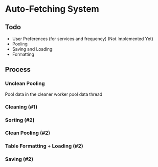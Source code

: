 # Auto-Fetching System

## Todo 
- User Preferences (for services and frequency) (Not Implemented Yet)
- Pooling
- Saving and Loading
- Formatting


## Process

### Unclean Pooling
Pool data in the cleaner worker pool data thread

### Cleaning (#1)

### Sorting (#2)

### Clean Pooling  (#2)

### Table Formatting + Loading (#2)

### Saving (#2)